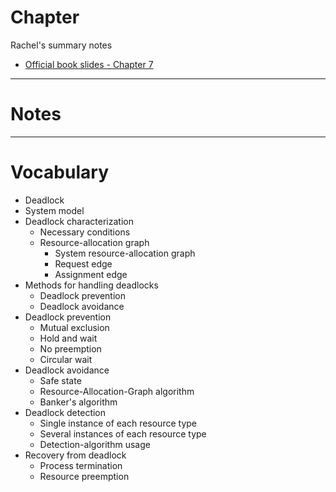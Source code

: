 # Chapter 

Rachel's summary notes

* [Official book slides - Chapter 7](http://codex.cs.yale.edu/avi/os-book/OS9/slide-dir/PPT-dir/ch7.ppt)



---

# Notes

---

# Vocabulary

* Deadlock
* System model
* Deadlock characterization
	* Necessary conditions
	* Resource-allocation graph
		* System resource-allocation graph
		* Request edge
		* Assignment edge
* Methods for handling deadlocks
	* Deadlock prevention
	* Deadlock avoidance
* Deadlock prevention
	* Mutual exclusion
	* Hold and wait
	* No preemption
	* Circular wait
* Deadlock avoidance
	* Safe state
	* Resource-Allocation-Graph algorithm
	* Banker's algorithm
* Deadlock detection
	* Single instance of each resource type
	* Several instances of each resource type
	* Detection-algorithm usage
* Recovery from deadlock
	* Process termination
	* Resource preemption
